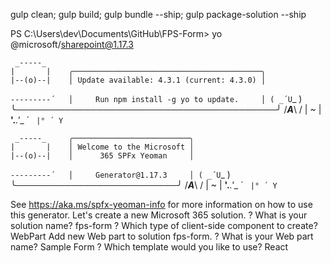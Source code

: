 
gulp clean; gulp build; gulp bundle --ship; gulp package-solution --ship

PS C:\Users\dev\Documents\GitHub\FPS-Form> yo @microsoft/sharepoint@1.17.3

     _-----_
    |       |    ╭──────────────────────────────────────────╮
    |--(o)--|    │ Update available: 4.3.1 (current: 4.3.0) │
   `---------´   │     Run npm install -g yo to update.     │
    ( _´U`_ )    ╰──────────────────────────────────────────╯
    /___A___\   /
     |  ~  |
   __'.___.'__
 ´   `  |° ´ Y `


     _-----_     ╭──────────────────────────╮
    |       |    │ Welcome to the Microsoft │
    |--(o)--|    │      365 SPFx Yeoman     │
   `---------´   │     Generator@1.17.3     │
    ( _´U`_ )    ╰──────────────────────────╯
    /___A___\   /
     |  ~  |
   __'.___.'__
 ´   `  |° ´ Y `

See https://aka.ms/spfx-yeoman-info for more information on how to use this generator.
Let's create a new Microsoft 365 solution.
? What is your solution name? fps-form
? Which type of client-side component to create? WebPart
Add new Web part to solution fps-form.
? What is your Web part name? Sample Form
? Which template would you like to use? React


